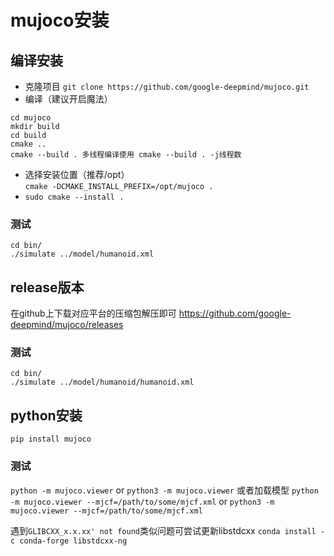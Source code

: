 # mujoco安装
## 编译安装
* 克隆项目
  ``` git clone https://github.com/google-deepmind/mujoco.git ```
* 编译（建议开启魔法）
```
cd mujoco
mkdir build
cd build
cmake ..
cmake --build . 多线程编译使用 cmake --build . -j线程数
```  
* 选择安装位置（推荐/opt）  
  `cmake -DCMAKE_INSTALL_PREFIX=/opt/mujoco .`
* `sudo cmake --install .`
### 测试
```
cd bin/
./simulate ../model/humanoid.xml
```

## release版本
在github上下载对应平台的压缩包解压即可
https://github.com/google-deepmind/mujoco/releases
### 测试
```
cd bin/
./simulate ../model/humanoid/humanoid.xml
```

## python安装
  `pip install mujoco`
### 测试
 `python -m mujoco.viewer` or `python3 -m mujoco.viewer`
 或者加载模型
 `python -m mujoco.viewer --mjcf=/path/to/some/mjcf.xml` or
 `python3 -m mujoco.viewer --mjcf=/path/to/some/mjcf.xml`

遇到`GLIBCXX_x.x.xx' not found`类似问题可尝试更新libstdcxx
`conda install -c conda-forge libstdcxx-ng`